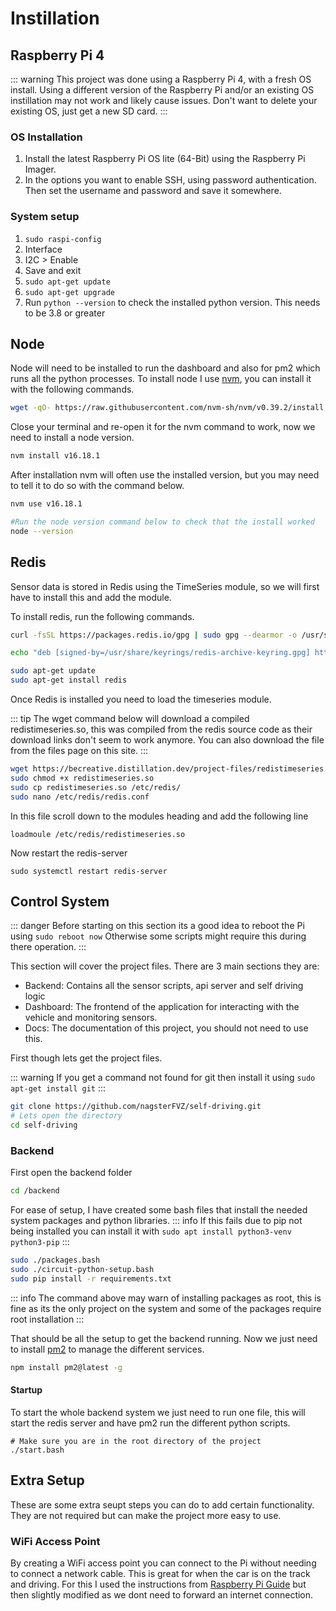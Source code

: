 # Instillation

## Raspberry Pi 4
::: warning This project was done using a Raspberry Pi 4, with a fresh OS install. Using a different version of the Raspberry Pi and/or an existing OS instillation may not work and likely cause issues. Don't want to delete your existing OS, just get a new SD card. 
:::

### OS Installation
1. Install the latest Raspberry Pi OS lite (64-Bit) using the Raspberry Pi Imager.
2. In the options you want to enable SSH, using password authentication. Then set the username and password and save it somewhere.

### System setup

1. ``sudo raspi-config``
2. Interface
3. I2C > Enable
4. Save and exit
5. ``sudo apt-get update``
6. ``sudo apt-get upgrade``
7. Run ``python --version`` to check the installed python version. This needs to be 3.8 or greater

## Node
Node will need to be installed to run the dashboard and also for pm2 which runs all the python processes. To install node I use [nvm](https://github.com/nvm-sh/nvm), you can install it with the following commands.
```bash
wget -qO- https://raw.githubusercontent.com/nvm-sh/nvm/v0.39.2/install.sh | bash
```
Close your terminal and re-open it for the nvm command to work, now we need to install a node version.
```bash
nvm install v16.18.1
```
After installation nvm will often use the installed version, but you may need to tell it to do so with the command below.
```bash
nvm use v16.18.1

#Run the node version command below to check that the install worked
node --version
```
## Redis
Sensor data is stored in Redis using the TimeSeries module, so we will first have to install this and add the module.

To install redis, run the following commands.
```bash
curl -fsSL https://packages.redis.io/gpg | sudo gpg --dearmor -o /usr/share/keyrings/redis-archive-keyring.gpg

echo "deb [signed-by=/usr/share/keyrings/redis-archive-keyring.gpg] https://packages.redis.io/deb $(lsb_release -cs) main" | sudo tee /etc/apt/sources.list.d/redis.list

sudo apt-get update
sudo apt-get install redis
```
Once Redis is installed you need to load the timeseries module.

::: tip The wget command below will download a compiled redistimeseries.so, this was compiled from the redis source code as their download links don't seem to work anymore. You can also download the file from the files page on this site.
:::

```bash
wget https://becreative.distillation.dev/project-files/redistimeseries.so
sudo chmod +x redistimeseries.so
sudo cp redistimeseries.so /etc/redis/
sudo nano /etc/redis/redis.conf
```
In this file scroll down to the modules heading and add the following line
```
loadmoule /etc/redis/redistimeseries.so
```
Now restart the redis-server
```
sudo systemctl restart redis-server
```

## Control System
::: danger Before starting on this section its a good idea to reboot the Pi using ``sudo reboot now`` Otherwise some scripts might require this during there operation.
:::

This section will cover the project files. There are 3 main sections they are:
- Backend: Contains all the sensor scripts, api server and self driving logic
- Dashboard: The frontend of the application for interacting with the vehicle and monitoring sensors.
- Docs: The documentation of this project, you should not need to use this.

First though lets get the project files.

::: warning If you get a command not found for git then install it using ``sudo apt-get install git``
:::
```bash
git clone https://github.com/nagsterFVZ/self-driving.git
# Lets open the directory
cd self-driving
```
### Backend
First open the backend folder
```bash
cd /backend
```
For ease of setup, I have created some bash files that install the needed system packages and python libraries.
::: info If this fails due to pip not being installed you can install it with
``sudo apt install python3-venv python3-pip`` 
:::

```bash
sudo ./packages.bash
sudo ./circuit-python-setup.bash
sudo pip install -r requirements.txt
```
::: info The command above may warn of installing packages as root, this is fine as its the only project on the system and some of the packages require root installation
:::

That should be all the setup to get the backend running. Now we just need to install [pm2](https://pm2.keymetrics.io/docs/usage/quick-start/) to manage the different services.
```bash
npm install pm2@latest -g
```
#### Startup
To start the whole backend system we just need to run one file, this will start the redis server and have pm2 run the different python scripts.
```
# Make sure you are in the root directory of the project
./start.bash
``` 

## Extra Setup
These are some extra seupt steps you can do to add certain functionality. They are not required but can make the project more easy to use.
### WiFi Access Point
By creating a WiFi access point you can connect to the Pi without needing to connect a network cable. This is great for when the car is on the track and driving. For this I used the instructions from
[Raspberry Pi Guide](https://raspberrypi-guide.github.io/networking/create-wireless-access-point) but then slightly modified as we dont need to forward an internet connection.